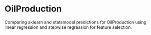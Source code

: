 # OilProduction

Comparing sklearn and statsmodel predictions for OilProduction using linear regression and stepwise regression for feature selection. 
